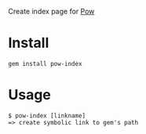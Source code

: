 Create index page for [Pow](http://pow.cx)

Install
=======
    gem install pow-index

Usage
=====
    $ pow-index [linkname]
    => create symbolic link to gem's path
